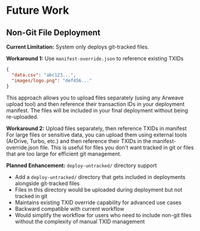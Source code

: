 # Future Work

## Non-Git File Deployment

**Current Limitation:** System only deploys git-tracked files.

**Workaround 1:** Use `manifest-override.json` to reference existing TXIDs
```json
{
  "data.csv": "abc123...",
  "images/logo.png": "def456..."
}
```
This approach allows you to upload files separately (using any Arweave upload tool) and then reference their transaction IDs in your deployment manifest. The files will be included in your final deployment without being re-uploaded.

**Workaround 2:** Upload files separately, then reference TXIDs in manifest
For large files or sensitive data, you can upload them using external tools (ArDrive, Turbo, etc.) and then reference their TXIDs in the manifest-override.json file. This is useful for files you don't want tracked in git or files that are too large for efficient git management.

**Planned Enhancement:** `deploy-untracked/` directory support
- Add a `deploy-untracked/` directory that gets included in deployments alongside git-tracked files
- Files in this directory would be uploaded during deployment but not tracked in git
- Maintains existing TXID override capability for advanced use cases
- Backward compatible with current workflow
- Would simplify the workflow for users who need to include non-git files without the complexity of manual TXID management
